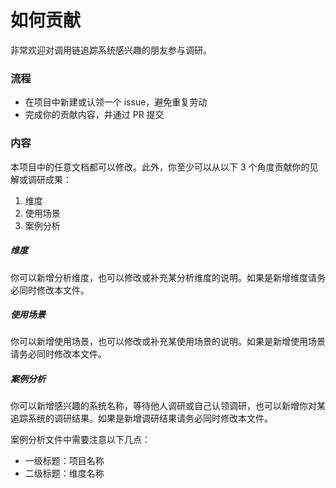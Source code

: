 # 如何贡献

非常欢迎对调用链追踪系统感兴趣的朋友参与调研。

### 流程

* 在项目中新建或认领一个 issue，避免重复劳动
* 完成你的贡献内容，并通过 PR 提交

### 内容

本项目中的任意文档都可以修改。此外，你至少可以从以下 3 个角度贡献你的见解或调研成果：

1. 维度
2. 使用场景
3. 案例分析

##### 维度

你可以新增分析维度，也可以修改或补充某分析维度的说明。如果是新增维度请务必同时修改本文件。

##### 使用场景

你可以新增使用场景，也可以修改或补充某使用场景的说明。如果是新增使用场景请务必同时修改本文件。

##### 案例分析

你可以新增感兴趣的系统名称，等待他人调研或自己认领调研，也可以新增你对某追踪系统的调研结果。如果是新增调研结果请务必同时修改本文件。

案例分析文件中需要注意以下几点：

* 一级标题：项目名称
* 二级标题：维度名称